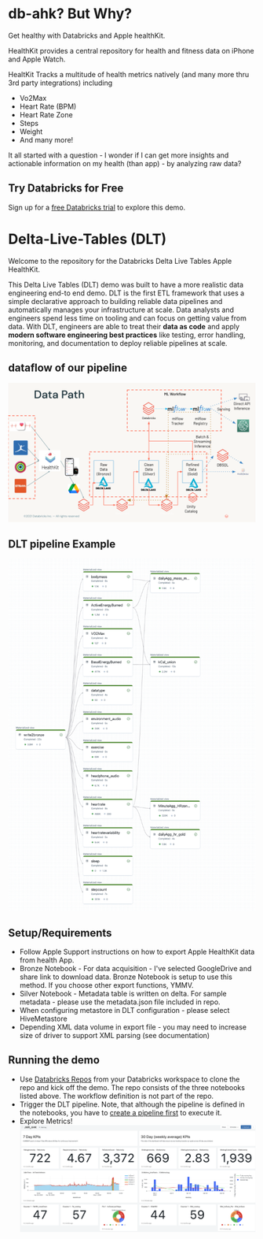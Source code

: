 # db-ahk? But Why?

Get healthy with Databricks and Apple healthKit. 

HealthKit provides a central repository for health and fitness data on iPhone and Apple Watch. 

HealtKit Tracks a multitude of health metrics natively (and many more thru 3rd party integrations) including
- Vo2Max
- Heart Rate (BPM)
- Heart Rate Zone
- Steps
- Weight
- And many more!

It all started with a question - I wonder if I can get more insights and actionable information on my health (than app) - by analyzing raw data?


## Try Databricks for Free

Sign up for a [free Databricks trial](https://databricks.com/try-databricks?itm_data=demos-try-workflows-trial) to explore this demo. 

# Delta-Live-Tables (DLT)

Welcome to the repository for the Databricks Delta Live Tables Apple HealthKit. 

This Delta Live Tables (DLT) demo was built to have a more realistic data engineering end-to end demo.  DLT is the first ETL framework that uses a simple declarative approach to building reliable data pipelines and automatically manages your infrastructure at scale. Data analysts and engineers spend less time on tooling and can focus on getting value from data. With DLT, engineers are able to treat their **data as code** and apply **modern software engineering best practices** like testing, error handling, monitoring, and documentation to deploy reliable pipelines at scale.

## dataflow of our pipeline

![This is an image](https://github.com/jesusr-db/db-ahk/blob/main/images/SkillBuilder_%20DLT_JMR.png)

## DLT pipeline Example
![This is an image](https://github.com/jesusr-db/db-ahk/blob/main/images/DLTPipeline.png)


## Setup/Requirements
- Follow Apple Support instructions on how to export Apple HealthKit data from health App.
- Bronze Notebook - For data acquisition - I've selected GoogleDrive and share link to download data. Bronze Notebook is setup to use this method. If you choose other export functions, YMMV.
- Silver Notebook - Metadata table is written on delta. For sample metadata - please use the metadata.json file included in repo. 
- When configuring metastore in DLT configuration - please select HiveMetastore
- Depending XML data volume in export file - you may need to increase size of driver to support XML parsing (see documentation)


## Running the demo 
- Use [Databricks Repos](https://docs.databricks.com/repos/index.html#clone-a-remote-git-repository) from your Databricks workspace to clone the repo and kick off the demo. The repo consists of the three notebooks listed above. The workflow definition is not part of the repo.
- Trigger the DLT pipeline. Note, that although the pipeline is defined in the notebooks, you have to [create a pipeline first](https://docs.databricks.com/data-engineering/delta-live-tables/delta-live-tables-ui.html) to execute it.
- Explore Metrics!
![This is an image](https://github.com/jesusr-db/db-ahk/blob/main/images/DbSqlDash.png)
